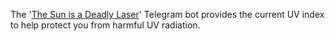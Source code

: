 The '[The Sun is a Deadly Laser](https://t.me/sunuv_bot)' Telegram bot provides the current UV index to help protect you from harmful UV radiation.
